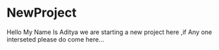 # NewProject


Hello My Name Is Aditya we are starting a new project here ,if Any one interseted please do come here...
